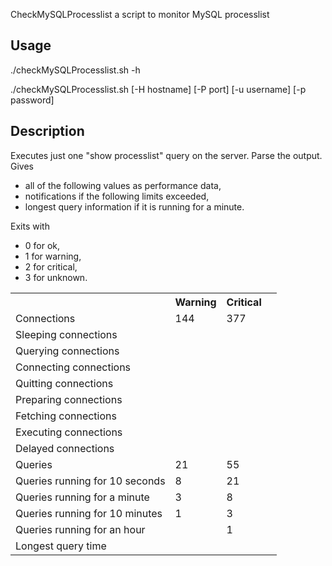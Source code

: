 CheckMySQLProcesslist a script to monitor MySQL processlist

## Usage

./checkMySQLProcesslist.sh -h

./checkMySQLProcesslist.sh [-H hostname] [-P port] [-u username] [-p password]

## Description

Executes just one "show processlist" query on the server. Parse the output.
Gives

* all of the following values as performance data,
* notifications if the following limits exceeded,
* longest query information if it is running for a minute.

Exits with

* 0 for ok,
* 1 for warning,
* 2 for critical,
* 3 for unknown.

<table >
	<tr >
		<th ></th>
		<th >Warning</th>
		<th >Critical</th>
	</tr>
	<tr >
		<td >Connections</td>
		<td >144</td>
		<td >377</td>
	</tr>
	<tr >
		<td >Sleeping connections</td>
		<td ></td>
		<td ></td>
	</tr>
	<tr >
		<td >Querying connections</td>
		<td ></td>
		<td ></td>
	</tr>
	<tr >
		<td >Connecting connections</td>
		<td ></td>
		<td ></td>
	</tr>
	<tr >
		<td >Quitting connections</td>
		<td ></td>
		<td ></td>
	</tr>
	<tr >
		<td >Preparing connections</td>
		<td ></td>
		<td ></td>
	</tr>
	<tr >
		<td >Fetching connections</td>
		<td ></td>
		<td ></td>
	</tr>
	<tr >
		<td >Executing connections</td>
		<td ></td>
		<td ></td>
	</tr>
	<tr >
		<td >Delayed connections</td>
		<td ></td>
		<td ></td>
	</tr>
	<tr >
		<td >Queries</td>
		<td >21</td>
		<td >55</td>
	</tr>
	<tr >
		<td >Queries running for 10 seconds</td>
		<td >8</td>
		<td >21</td>
	</tr>
	<tr >
		<td >Queries running for a minute</td>
		<td >3</td>
		<td >8</td>
	</tr>
	<tr >
		<td >Queries running for 10 minutes</td>
		<td >1</td>
		<td >3</td>
		<td ></td>
	</tr>
	<tr >
		<td >Queries running for an hour</td>
		<td ></td>
		<td >1</td>
	</tr>
	<tr >
		<td >Longest query time</td>
		<td ></td>
		<td ></td>
	</tr>
</table>

